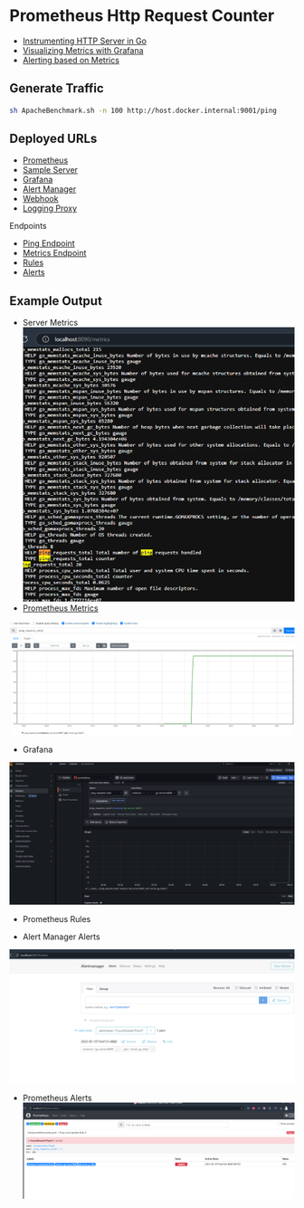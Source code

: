 # Prometheus Http Request Counter

- [Instrumenting HTTP Server in Go](https://prometheus.io/docs/tutorials/instrumenting_http_server_in_go/)
- [Visualizing Metrics with Grafana](https://prometheus.io/docs/tutorials/visualizing_metrics_using_grafana/)
- [Alerting based on Metrics](https://prometheus.io/docs/tutorials/alerting_based_on_metrics/)

## Generate Traffic

```sh
sh ApacheBenchmark.sh -n 100 http://host.docker.internal:9001/ping
```

## Deployed URLs

- [Prometheus](http://localhost:9000)
- [Sample Server](http://localhost:9001)
- [Grafana](http://localhost:9002)
- [Alert Manager](http://localhost:9003)
- [Webhook](http://localhost:9004)
- [Logging Proxy](http://localhost:9005)

Endpoints
- [Ping Endpoint](http://localhost:9001/ping)
- [Metrics Endpoint](http://localhost:9002/metrics)
- [Rules](http://localhost:9000/rules)
- [Alerts](http://localhost:9000/alerts)


## Example Output

- Server Metrics
![alt text](image.png)
- [Prometheus Metrics](http://localhost:9000/graph?g0.expr=ping_requests_total&g0.tab=0&g0.display_mode=lines&g0.show_exemplars=0&g0.range_input=1h)

![alt text](image-1.png)

- Grafana

![alt text](image-2.png)

- Prometheus Rules


- Alert Manager Alerts

![alt text](image-3.png)

- Prometheus Alerts
![alt text](image-4.png)



